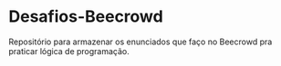 # Desafios-Beecrowd
Repositório para armazenar os enunciados que faço no Beecrowd pra praticar lógica de programação.

